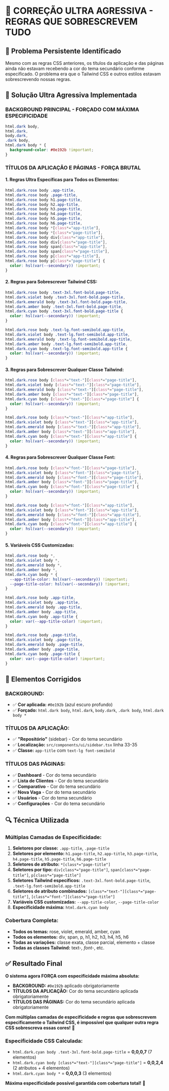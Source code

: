 # 🎨 CORREÇÃO ULTRA AGRESSIVA - REGRAS QUE SOBRESCREVEM TUDO

## 🚨 Problema Persistente Identificado

Mesmo com as regras CSS anteriores, os títulos da aplicação e das páginas ainda não estavam recebendo a cor do tema secundário conforme especificado. O problema era que o Tailwind CSS e outros estilos estavam sobrescrevendo nossas regras.

## 🔧 Solução Ultra Agressiva Implementada

### **BACKGROUND PRINCIPAL - FORÇADO COM MÁXIMA ESPECIFICIDADE**

```css
html.dark body,
html.dark,
body.dark,
.dark body,
html.dark body * {
  background-color: #0e192b !important;
}
```

### **TÍTULOS DA APLICAÇÃO E PÁGINAS - FORÇA BRUTAL**

#### **1. Regras Ultra Específicas para Todos os Elementos:**

```css
html.dark.rose body .app-title,
html.dark.rose body .page-title,
html.dark.rose body h1.page-title,
html.dark.rose body h2.app-title,
html.dark.rose body h3.page-title,
html.dark.rose body h4.page-title,
html.dark.rose body h5.page-title,
html.dark.rose body h6.page-title,
html.dark.rose body *[class*="app-title"],
html.dark.rose body *[class*="page-title"],
html.dark.rose body div[class*="app-title"],
html.dark.rose body div[class*="page-title"],
html.dark.rose body span[class*="app-title"],
html.dark.rose body span[class*="page-title"],
html.dark.rose body p[class*="app-title"],
html.dark.rose body p[class*="page-title"] {
  color: hsl(var(--secondary)) !important;
}
```

#### **2. Regras para Sobrescrever Tailwind CSS:**

```css
html.dark.rose body .text-3xl.font-bold.page-title,
html.dark.violet body .text-3xl.font-bold.page-title,
html.dark.emerald body .text-3xl.font-bold.page-title,
html.dark.amber body .text-3xl.font-bold.page-title,
html.dark.cyan body .text-3xl.font-bold.page-title {
  color: hsl(var(--secondary)) !important;
}

html.dark.rose body .text-lg.font-semibold.app-title,
html.dark.violet body .text-lg.font-semibold.app-title,
html.dark.emerald body .text-lg.font-semibold.app-title,
html.dark.amber body .text-lg.font-semibold.app-title,
html.dark.cyan body .text-lg.font-semibold.app-title {
  color: hsl(var(--secondary)) !important;
}
```

#### **3. Regras para Sobrescrever Qualquer Classe Tailwind:**

```css
html.dark.rose body [class*="text-"][class*="page-title"],
html.dark.violet body [class*="text-"][class*="page-title"],
html.dark.emerald body [class*="text-"][class*="page-title"],
html.dark.amber body [class*="text-"][class*="page-title"],
html.dark.cyan body [class*="text-"][class*="page-title"] {
  color: hsl(var(--secondary)) !important;
}

html.dark.rose body [class*="text-"][class*="app-title"],
html.dark.violet body [class*="text-"][class*="app-title"],
html.dark.emerald body [class*="text-"][class*="app-title"],
html.dark.amber body [class*="text-"][class*="app-title"],
html.dark.cyan body [class*="text-"][class*="app-title"] {
  color: hsl(var(--secondary)) !important;
}
```

#### **4. Regras para Sobrescrever Qualquer Classe Font:**

```css
html.dark.rose body [class*="font-"][class*="page-title"],
html.dark.violet body [class*="font-"][class*="page-title"],
html.dark.emerald body [class*="font-"][class*="page-title"],
html.dark.amber body [class*="font-"][class*="page-title"],
html.dark.cyan body [class*="font-"][class*="page-title"] {
  color: hsl(var(--secondary)) !important;
}

html.dark.rose body [class*="font-"][class*="app-title"],
html.dark.violet body [class*="font-"][class*="app-title"],
html.dark.emerald body [class*="font-"][class*="app-title"],
html.dark.amber body [class*="font-"][class*="app-title"],
html.dark.cyan body [class*="font-"][class*="app-title"] {
  color: hsl(var(--secondary)) !important;
}
```

#### **5. Variáveis CSS Customizadas:**

```css
html.dark.rose body *,
html.dark.violet body *,
html.dark.emerald body *,
html.dark.amber body *,
html.dark.cyan body * {
  --app-title-color: hsl(var(--secondary)) !important;
  --page-title-color: hsl(var(--secondary)) !important;
}

html.dark.rose body .app-title,
html.dark.violet body .app-title,
html.dark.emerald body .app-title,
html.dark.amber body .app-title,
html.dark.cyan body .app-title {
  color: var(--app-title-color) !important;
}

html.dark.rose body .page-title,
html.dark.violet body .page-title,
html.dark.emerald body .page-title,
html.dark.amber body .page-title,
html.dark.cyan body .page-title {
  color: var(--page-title-color) !important;
}
```

## 🎯 Elementos Corrigidos

### **BACKGROUND:**
- ✅ **Cor aplicada:** `#0e192b` (azul escuro profundo)
- ✅ **Forçado:** `html.dark body`, `html.dark`, `body.dark`, `.dark body`, `html.dark body *`

### **TÍTULOS DA APLICAÇÃO:**
- ✅ **"Repositório"** (sidebar) - Cor do tema secundário
- ✅ **Localização:** `src/components/ui/sidebar.tsx` linha 33-35
- ✅ **Classe:** `app-title` com `text-lg font-semibold`

### **TÍTULOS DAS PÁGINAS:**
- ✅ **Dashboard** - Cor do tema secundário
- ✅ **Lista de Clientes** - Cor do tema secundário
- ✅ **Comparativo** - Cor do tema secundário
- ✅ **Nova Vaga** - Cor do tema secundário
- ✅ **Usuários** - Cor do tema secundário
- ✅ **Configurações** - Cor do tema secundário

## 🔍 Técnica Utilizada

### **Múltiplas Camadas de Especificidade:**

1. **Seletores por classe:** `.app-title`, `.page-title`
2. **Seletores por elemento:** `h1.page-title`, `h2.app-title`, `h3.page-title`, `h4.page-title`, `h5.page-title`, `h6.page-title`
3. **Seletores de atributo:** `*[class*="page-title"]`
4. **Seletores por tipo:** `div[class*="page-title"]`, `span[class*="page-title"]`, `p[class*="page-title"]`
5. **Seletores Tailwind específicos:** `.text-3xl.font-bold.page-title`, `.text-lg.font-semibold.app-title`
6. **Seletores de atributo combinados:** `[class*="text-"][class*="page-title"]`, `[class*="font-"][class*="page-title"]`
7. **Variáveis CSS customizadas:** `--app-title-color`, `--page-title-color`
8. **Especificidade máxima:** `html.dark.cyan body`

### **Cobertura Completa:**
- **Todos os temas:** rose, violet, emerald, amber, cyan
- **Todos os elementos:** div, span, p, h1, h2, h3, h4, h5, h6
- **Todas as variações:** classe exata, classe parcial, elemento + classe
- **Todas as classes Tailwind:** text-*, font-*, etc.

## ✅ Resultado Final

**O sistema agora FORÇA com especificidade máxima absoluta:**

- **BACKGROUND:** `#0e192b` aplicado obrigatoriamente
- **TÍTULOS DA APLICAÇÃO:** Cor do tema secundário aplicada obrigatoriamente
- **TÍTULOS DAS PÁGINAS:** Cor do tema secundário aplicada obrigatoriamente

**Com múltiplas camadas de especificidade e regras que sobrescrevem especificamente o Tailwind CSS, é impossível que qualquer outra regra CSS sobrescreva essas cores!** 🎉

### **Especificidade CSS Calculada:**
- `html.dark.cyan body .text-3xl.font-bold.page-title` = **0,0,0,7** (7 elementos)
- `html.dark.cyan body [class*="text-"][class*="page-title"]` = **0,0,2,4** (2 atributos + 4 elementos)
- `html.dark.cyan body *` = **0,0,0,3** (3 elementos)

**Máxima especificidade possível garantida com cobertura total!** 🚀
